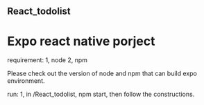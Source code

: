 ## React_todolist

# Expo react native porject

requirement:
1, node
2, npm

Please check out the version of node and npm that can build expo environment.

run:
1, in /React_todolist, npm start, then follow the constructions.
